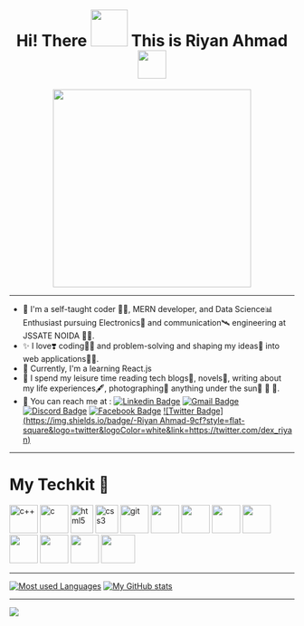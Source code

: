 
<h1 align ="center"> Hi! There <img src = "https://media.tenor.com/images/b617c36f9db276d3146e974b8ff64f4c/tenor.gif" width = 65 /> This is Riyan Ahmad
  <img src ="https://media.tenor.com/images/005e99522fd298c8391bb66d1f7274e9/tenor.gif" width = 50 /> </h1>
  
  <div align = "center">
  <img src ="https://media2.giphy.com/media/WFZvB7VIXBgiz3oDXE/giphy.gif?cid=ecf05e47go2wua2pqiidm1pwg1kt0qdcub7330k6wwbnifwi&rid=giphy.gif&ct=s" width = 350>
  </div>
  <hr>
  
  - 👦 I'm a self-taught coder 🧑‍💻, MERN developer, and Data Science📊 Enthusiast pursuing Electronics🤖 and communication🛰️ engineering at JSSATE NOIDA 👨‍🎓.
  - ✨ I love❣️ coding👨‍💻 and problem-solving and shaping my ideas💭 into web applications👨‍💻.
  - 👯 Currently, I'm a learning React.js
  - 🥰 I spend my leisure time reading tech blogs📱, novels📗, writing about my life experiences🖋, photographing📸 anything under the sun🌻 🍂 🐇.
  - 📩 You can reach me at :
[![Linkedin Badge](https://img.shields.io/badge/-RiyanAhmad-blue?style=flat-square&logo=Linkedin&logoColor=white&link=https://www.linkedin.com/in/riyanahmad/)](https://www.linkedin.com/in/riyanahmad/)
[![Gmail Badge](https://img.shields.io/badge/-riyanahmad99@gmail.com-c14438?style=flat-square&logo=Gmail&logoColor=white&link=mailto:riyanahmad99@gmail.com)](mailto:riyanahmad99@gmail.com)
[![Discord Badge](https://img.shields.io/badge/-dexterrxx-blue?style=flat-square&logo=discord&logoColor=white&link=https://discord.gg/qnqR2rphEH)](https://discord.gg/qnqR2rphEH)
[![Facebook Badge](https://img.shields.io/badge/-RiyanAhmad-informational?style=flat-square&logo=facebook&logoColor=white&link=https://www.facebook.com/dexterrxx31)](https:https://www.facebook.com/dexterrxx31)
[![Twitter Badge](https://img.shields.io/badge/-Riyan Ahmad-9cf?style=flat-square&logo=twitter&logoColor=white&link=https://twitter.com/dex_riyan)](https://twitter.com/dex_riyan)
   <hr>

# My Techkit 🧰 

<p align="left">
<img src="https://img.icons8.com/color/144/000000/c-plus-plus-logo.png" alt="c++" width="50" height="50"/>
<img src="https://img.icons8.com/color/48/000000/c-programming.png" alt="c" width="50" height="50"/>
<img src="https://upload.wikimedia.org/wikipedia/commons/thumb/6/61/HTML5_logo_and_wordmark.svg/512px-HTML5_logo_and_wordmark.svg.png" alt="html5" width="40" height="50"/> 
<img src="https://upload.wikimedia.org/wikipedia/commons/thumb/d/d5/CSS3_logo_and_wordmark.svg/1200px-CSS3_logo_and_wordmark.svg.png" alt="css3" width="40" height="50"/> 
<img src="https://www.vectorlogo.zone/logos/git-scm/git-scm-icon.svg" alt="git" width="50" height="50"/>
<img src="https://img.icons8.com/color/144/000000/javascript--v1.png" width="50" height="50"/>
<img src="https://img.icons8.com/color/144/000000/python--v2.png" width="50" height="50"/>
<img src="https://img.icons8.com/color/144/000000/nodejs.png" width="50" height="50"/>
<img src="https://img.icons8.com/officel/80/000000/react.png" width="50" height="50"/>
<img src="https://img.icons8.com/color/144/000000/mysql-logo.png" width="50" height="50"/>
<img src="https://img.icons8.com/color/144/000000/mongodb.png" width="50" height="50"/>
<img src="https://img.icons8.com/dusk/128/000000/php-logo.png" width="50" height="50"/>
<img src="https://upload.wikimedia.org/wikipedia/commons/thumb/b/b2/Bootstrap_logo.svg/2560px-Bootstrap_logo.svg.png" width="60" height="50"/>
</p>
<hr>

[![Most used Languages](https://github-readme-stats.vercel.app/api/top-langs/?username=dexterrxx31&exclude_repo=DeepLearning_PyTorch,Machine-Learning,e-yantra&theme=radical)](https://github.com/dexterrxx31/github-readme-stats) 
[![My GitHub stats](https://github-readme-stats.vercel.app/api?username=dexterrxx31&show_icons=true&theme=radical)](https://github.com/dexterrxx31/github-readme-stats)

<hr>

![](https://komarev.com/ghpvc/?username=dexterrxx31&color=red&style=flat-square)

<!--
**dexterrxx31/dexterrxx31** is a ✨ _special_ ✨ repository because its `README.md` (this file) appears on your GitHub profile.

Here are some ideas to get &you started:
--
<!-- 💬 Ask me about ...
- 🤔 I’m looking for help with Backend Development--> 

<!-- 😄 Pronouns: ...
- ⚡ Fun fact: ... -->


